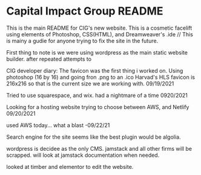 # Capital Impact Group README

This is the main README for CIG's new website. This is a cosmetic facelift using elements of Photoshop, 
CSS(HTML), and Dreamweaver's .ide //  This is mainy a gudie for anyone trying to fix the site in the future. 


First thing to note is we were using wordpress as the main static website builder. after repeated attempts to




CIG developer diary:
The favicon was the first thing i worked on. Using photoshop (16 by 16) and going fron .png to an .ico 
Harvad's HLS favicon is 216x216 so that is the current size we are working with. 09/19/2021

Tried to use squarespace, and wix. had a nightmare of a time 0920/2021


Looking for a hosting website trying to choose between AWS, and Netlify 09/20/2021 

  used AWS today... what a blast -09/22/21

Search engine for the site seems like the best plugin would be algolia.


wordpress is decidee as the only CMS. jamstack and all other firms will be scrapped. will look at jamstack documentation when needed. 


looked at timber and elementor to edit the website. 

